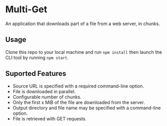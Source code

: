 # Multi-Get

An application that downloads part of a file from a web server, in chunks.

## Usage

Clone this repo to your local machine and run `npm install` then launch the CLI tool by running `npm start`.

## Suported Features

- Source URL is specified with a required command-line option.
- File is downloaded in parallel.
- Configurable number of chunks.
- Only the first x MiB of the file are downloaded from the server.
- Output directory and file name may be specified with a command-line option.
- File is retrieved with GET requests.
